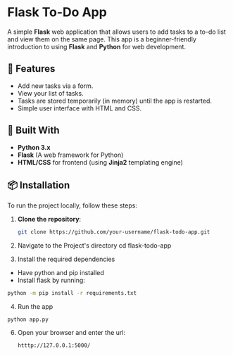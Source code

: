 # Flask To-Do App

A simple **Flask** web application that allows users to add tasks to a to-do list and view them on the same page. This app is a beginner-friendly introduction to using **Flask** and **Python** for web development.

## 🚀 Features
- Add new tasks via a form.
- View your list of tasks.
- Tasks are stored temporarily (in memory) until the app is restarted.
- Simple user interface with HTML and CSS.
  
## 🧰 Built With
- **Python 3.x**
- **Flask** (A web framework for Python)
- **HTML/CSS** for frontend (using **Jinja2** templating engine)

## 📦 Installation

To run the project locally, follow these steps:

1. **Clone the repository**:
   ```bash
   git clone https://github.com/your-username/flask-todo-app.git
   
2. Navigate to the Project's directory
   cd flask-todo-app
   
3. Install the required dependencies
- Have python and pip installed
- Install flask by running:
 ```bash
python -m pip install -r requirements.txt
```
4. Run the app
```
python app.py
```

6. Open your browser and enter the url:
   ```
   htttp://127.0.0.1:5000/
   ```

